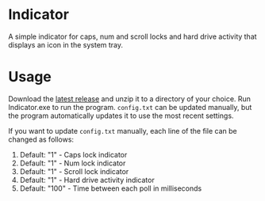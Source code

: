 # Indicator
A simple indicator for caps, num and scroll locks and hard drive activity that displays an icon in the system tray.

# Usage
Download the [latest release](https://github.com/Ben-H1/Indicator/releases/) and unzip it to a directory of your choice.
Run Indicator.exe to run the program.
`config.txt` can be updated manually, but the program automatically updates it to use the most recent settings.

If you want to update `config.txt` manually, each line of the file can be changed as follows:
1. Default: "1" - Caps lock indicator
2. Default: "1" - Num lock indicator
3. Default: "1" - Scroll lock indicator
4. Default: "1" - Hard drive activity indicator
5. Default: "100" - Time between each poll in milliseconds
